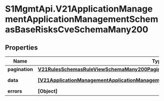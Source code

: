 # S1MgmtApi.V21ApplicationManagementApplicationManagementSchemasBaseRisksCveSchemaMany200

## Properties
Name | Type | Description | Notes
------------ | ------------- | ------------- | -------------
**pagination** | [**V21RulesSchemasRuleViewSchemaMany200Pagination**](V21RulesSchemasRuleViewSchemaMany200Pagination.md) |  | 
**data** | [**[V21ApplicationManagementApplicationManagementSchemasBaseRisksCveSchemaMany200Data]**](V21ApplicationManagementApplicationManagementSchemasBaseRisksCveSchemaMany200Data.md) | Response data | [optional] 
**errors** | **[Object]** | Errors | [optional] 


